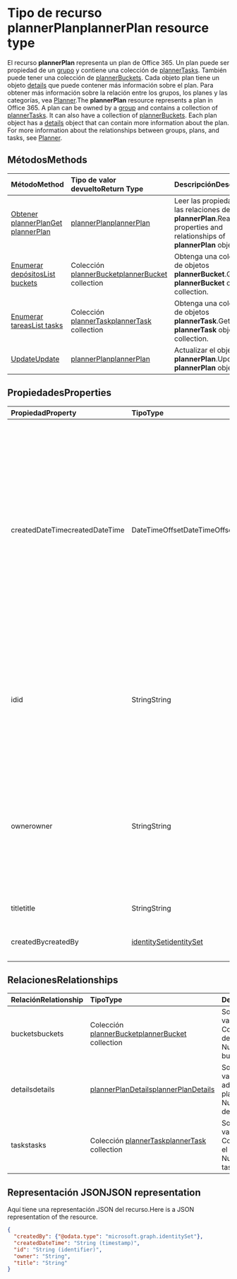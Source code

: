 # <a name="plannerplan-resource-type"></a><span data-ttu-id="c6e82-101">Tipo de recurso plannerPlan</span><span class="sxs-lookup"><span data-stu-id="c6e82-101">plannerPlan resource type</span></span>

<span data-ttu-id="c6e82-p101">El recurso **plannerPlan** representa un plan de Office 365. Un plan puede ser propiedad de un [grupo](group.md) y contiene una colección de [plannerTasks](plannerTask.md). También puede tener una colección de [plannerBuckets](plannerBucket.md). Cada objeto plan tiene un objeto [details](plannerPlanDetails.md) que puede contener más información sobre el plan. Para obtener más información sobre la relación entre los grupos, los planes y las categorías, vea [Planner](planner_overview.md).</span><span class="sxs-lookup"><span data-stu-id="c6e82-p101">The **plannerPlan** resource represents a plan in Office 365. A plan can be owned by a [group](group.md) and contains a collection of [plannerTasks](plannerTask.md). It can also have a collection of [plannerBuckets](plannerBucket.md). Each plan object has a [details](plannerPlanDetails.md) object that can contain more information about the plan. For more information about the relationships between groups, plans, and tasks, see [Planner](planner_overview.md).</span></span>

## <a name="methods"></a><span data-ttu-id="c6e82-107">Métodos</span><span class="sxs-lookup"><span data-stu-id="c6e82-107">Methods</span></span>

| <span data-ttu-id="c6e82-108">Método</span><span class="sxs-lookup"><span data-stu-id="c6e82-108">Method</span></span>           | <span data-ttu-id="c6e82-109">Tipo de valor devuelto</span><span class="sxs-lookup"><span data-stu-id="c6e82-109">Return Type</span></span>    |<span data-ttu-id="c6e82-110">Descripción</span><span class="sxs-lookup"><span data-stu-id="c6e82-110">Description</span></span>|
|:---------------|:--------|:----------|
|[<span data-ttu-id="c6e82-111">Obtener plannerPlan</span><span class="sxs-lookup"><span data-stu-id="c6e82-111">Get plannerPlan</span></span>](../api/plannerplan_get.md) | [<span data-ttu-id="c6e82-112">plannerPlan</span><span class="sxs-lookup"><span data-stu-id="c6e82-112">plannerPlan</span></span>](plannerplan.md) |<span data-ttu-id="c6e82-113">Leer las propiedades y las relaciones del objeto **plannerPlan**.</span><span class="sxs-lookup"><span data-stu-id="c6e82-113">Read properties and relationships of **plannerPlan** object.</span></span>|
|[<span data-ttu-id="c6e82-114">Enumerar depósitos</span><span class="sxs-lookup"><span data-stu-id="c6e82-114">List buckets</span></span>](../api/plannerplan_list_buckets.md) |<span data-ttu-id="c6e82-115">Colección [plannerBucket](plannerbucket.md)</span><span class="sxs-lookup"><span data-stu-id="c6e82-115">[plannerBucket](plannerbucket.md) collection</span></span>| <span data-ttu-id="c6e82-116">Obtenga una colección de objetos **plannerBucket**.</span><span class="sxs-lookup"><span data-stu-id="c6e82-116">Get a **plannerBucket** object collection.</span></span>|
|[<span data-ttu-id="c6e82-117">Enumerar tareas</span><span class="sxs-lookup"><span data-stu-id="c6e82-117">List tasks</span></span>](../api/plannerplan_list_tasks.md) |<span data-ttu-id="c6e82-118">Colección [plannerTask](plannertask.md)</span><span class="sxs-lookup"><span data-stu-id="c6e82-118">[plannerTask](plannertask.md) collection</span></span>| <span data-ttu-id="c6e82-119">Obtenga una colección de objetos **plannerTask**.</span><span class="sxs-lookup"><span data-stu-id="c6e82-119">Get a **plannerTask** object collection.</span></span>|
|[<span data-ttu-id="c6e82-120">Update</span><span class="sxs-lookup"><span data-stu-id="c6e82-120">Update</span></span>](../api/plannerplan_update.md) | [<span data-ttu-id="c6e82-121">plannerPlan</span><span class="sxs-lookup"><span data-stu-id="c6e82-121">plannerPlan</span></span>](plannerplan.md) |<span data-ttu-id="c6e82-122">Actualizar el objeto **plannerPlan**.</span><span class="sxs-lookup"><span data-stu-id="c6e82-122">Update **plannerPlan** object.</span></span> |

## <a name="properties"></a><span data-ttu-id="c6e82-123">Propiedades</span><span class="sxs-lookup"><span data-stu-id="c6e82-123">Properties</span></span>
| <span data-ttu-id="c6e82-124">Propiedad</span><span class="sxs-lookup"><span data-stu-id="c6e82-124">Property</span></span>     | <span data-ttu-id="c6e82-125">Tipo</span><span class="sxs-lookup"><span data-stu-id="c6e82-125">Type</span></span>   |<span data-ttu-id="c6e82-126">Descripción</span><span class="sxs-lookup"><span data-stu-id="c6e82-126">Description</span></span>|
|:---------------|:--------|:----------|
|<span data-ttu-id="c6e82-127">createdDateTime</span><span class="sxs-lookup"><span data-stu-id="c6e82-127">createdDateTime</span></span>|<span data-ttu-id="c6e82-128">DateTimeOffset</span><span class="sxs-lookup"><span data-stu-id="c6e82-128">DateTimeOffset</span></span>|<span data-ttu-id="c6e82-p102">Solo lectura. Fecha y hora en que se creó el plan. El tipo de marca de tiempo representa la información de fecha y hora con el formato ISO 8601 y siempre pertenece a la zona horaria UTC. Por ejemplo, la medianoche UTC del 1 de enero de 2014 sería así: `'2014-01-01T00:00:00Z'`</span><span class="sxs-lookup"><span data-stu-id="c6e82-p102">Read-only. Date and time at which the plan is created. The Timestamp type represents date and time information using ISO 8601 format and is always in UTC time. For example, midnight UTC on Jan 1, 2014 would look like this: `'2014-01-01T00:00:00Z'`</span></span>|
|<span data-ttu-id="c6e82-133">id</span><span class="sxs-lookup"><span data-stu-id="c6e82-133">id</span></span>|<span data-ttu-id="c6e82-134">String</span><span class="sxs-lookup"><span data-stu-id="c6e82-134">String</span></span>| <span data-ttu-id="c6e82-135">Solo lectura.</span><span class="sxs-lookup"><span data-stu-id="c6e82-135">Read-only.</span></span> <span data-ttu-id="c6e82-136">Identificador del plan.</span><span class="sxs-lookup"><span data-stu-id="c6e82-136">ID of the plan.</span></span> <span data-ttu-id="c6e82-137">Es 28 caracteres de largo y entre mayúsculas y minúsculas.</span><span class="sxs-lookup"><span data-stu-id="c6e82-137">It is 28 characters long and case-sensitive.</span></span> <span data-ttu-id="c6e82-138">[Validación de formato](planner_identifiers_disclaimer.md) se realiza en el servicio.</span><span class="sxs-lookup"><span data-stu-id="c6e82-138">[Format validation](planner_identifiers_disclaimer.md) is done on the service.</span></span>|
|<span data-ttu-id="c6e82-139">owner</span><span class="sxs-lookup"><span data-stu-id="c6e82-139">owner</span></span>|<span data-ttu-id="c6e82-140">String</span><span class="sxs-lookup"><span data-stu-id="c6e82-140">String</span></span>|<span data-ttu-id="c6e82-141">Identificador del [grupo](group.md) que posee el plan.</span><span class="sxs-lookup"><span data-stu-id="c6e82-141">ID of the [Group](group.md) that owns the plan.</span></span> <span data-ttu-id="c6e82-142">Un grupo válido debe existir antes de que se puede establecer en este campo.</span><span class="sxs-lookup"><span data-stu-id="c6e82-142">A valid group must exist before this field can be set.</span></span> <span data-ttu-id="c6e82-143">Una vez establecida, esta propiedad no se puede actualizar.</span><span class="sxs-lookup"><span data-stu-id="c6e82-143">After it is set, this property can’t be updated.</span></span>|
|<span data-ttu-id="c6e82-144">title</span><span class="sxs-lookup"><span data-stu-id="c6e82-144">title</span></span>|<span data-ttu-id="c6e82-145">String</span><span class="sxs-lookup"><span data-stu-id="c6e82-145">String</span></span>|<span data-ttu-id="c6e82-p105">Obligatorio. Título del plan.</span><span class="sxs-lookup"><span data-stu-id="c6e82-p105">Required. Title of the plan.</span></span>|
|<span data-ttu-id="c6e82-148">createdBy</span><span class="sxs-lookup"><span data-stu-id="c6e82-148">createdBy</span></span>|[<span data-ttu-id="c6e82-149">identitySet</span><span class="sxs-lookup"><span data-stu-id="c6e82-149">identitySet</span></span>](identityset.md)|<span data-ttu-id="c6e82-p106">Solo lectura. El usuario que creó el plan.</span><span class="sxs-lookup"><span data-stu-id="c6e82-p106">Read-only. The user who created the plan.</span></span>|

## <a name="relationships"></a><span data-ttu-id="c6e82-152">Relaciones</span><span class="sxs-lookup"><span data-stu-id="c6e82-152">Relationships</span></span>
| <span data-ttu-id="c6e82-153">Relación</span><span class="sxs-lookup"><span data-stu-id="c6e82-153">Relationship</span></span> | <span data-ttu-id="c6e82-154">Tipo</span><span class="sxs-lookup"><span data-stu-id="c6e82-154">Type</span></span>   |<span data-ttu-id="c6e82-155">Descripción</span><span class="sxs-lookup"><span data-stu-id="c6e82-155">Description</span></span>|
|:---------------|:--------|:----------|
|<span data-ttu-id="c6e82-156">buckets</span><span class="sxs-lookup"><span data-stu-id="c6e82-156">buckets</span></span>|<span data-ttu-id="c6e82-157">Colección [plannerBucket](plannerbucket.md)</span><span class="sxs-lookup"><span data-stu-id="c6e82-157">[plannerBucket](plannerbucket.md) collection</span></span>| <span data-ttu-id="c6e82-p107">Solo lectura. Admite valores NULL. Colección de depósitos del plan.</span><span class="sxs-lookup"><span data-stu-id="c6e82-p107">Read-only. Nullable. Collection of buckets in the plan.</span></span>|
|<span data-ttu-id="c6e82-161">details</span><span class="sxs-lookup"><span data-stu-id="c6e82-161">details</span></span>|[<span data-ttu-id="c6e82-162">plannerPlanDetails</span><span class="sxs-lookup"><span data-stu-id="c6e82-162">plannerPlanDetails</span></span>](plannerplandetails.md)| <span data-ttu-id="c6e82-p108">Solo lectura. Admite valores NULL. Detalles adicionales sobre el plan.</span><span class="sxs-lookup"><span data-stu-id="c6e82-p108">Read-only. Nullable. Additional details about the plan.</span></span>|
|<span data-ttu-id="c6e82-166">tasks</span><span class="sxs-lookup"><span data-stu-id="c6e82-166">tasks</span></span>|<span data-ttu-id="c6e82-167">Colección [plannerTask](plannertask.md)</span><span class="sxs-lookup"><span data-stu-id="c6e82-167">[plannerTask](plannertask.md) collection</span></span>| <span data-ttu-id="c6e82-p109">Solo lectura. Admite valores NULL. Colección de tareas en el plan.</span><span class="sxs-lookup"><span data-stu-id="c6e82-p109">Read-only. Nullable. Collection of tasks in the plan.</span></span>|

## <a name="json-representation"></a><span data-ttu-id="c6e82-171">Representación JSON</span><span class="sxs-lookup"><span data-stu-id="c6e82-171">JSON representation</span></span>

<span data-ttu-id="c6e82-172">Aquí tiene una representación JSON del recurso.</span><span class="sxs-lookup"><span data-stu-id="c6e82-172">Here is a JSON representation of the resource.</span></span>

<!-- {
  "blockType": "resource",
  "baseType": "microsoft.graph.entity",
  "optionalProperties": [

  ],
  "@odata.type": "microsoft.graph.plannerPlan"
}-->

```json
{
  "createdBy": {"@odata.type": "microsoft.graph.identitySet"},
  "createdDateTime": "String (timestamp)",
  "id": "String (identifier)",
  "owner": "String",
  "title": "String"
}

```

<!-- uuid: 8fcb5dbc-d5aa-4681-8e31-b001d5168d79
2015-10-25 14:57:30 UTC -->
<!-- {
  "type": "#page.annotation",
  "description": "plannerPlan resource",
  "keywords": "",
  "section": "documentation",
  "tocPath": ""
}-->